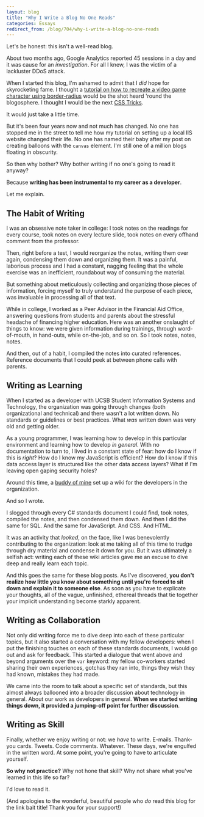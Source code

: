 ```yaml
---
layout: blog
title: "Why I Write a Blog No One Reads"
categories: Essays
redirect_from: /blog/704/why-i-write-a-blog-no-one-reads
---
```


Let's be honest: this isn't a well-read blog.

About two months ago, Google Analytics reported 45 sessions in a day and it was cause for an _investigation_. For all I knew, I was the victim of a lackluster DDoS attack.

When I started this blog, I'm ashamed to admit that I _did_ hope for skyrocketing fame. I thought a [tutorial on how to recreate a video game character using border-radius](http://www.loganfranken.com/blog/6/navi-in-css3/) would be the shot heard 'round the blogosphere. I thought I would be the next [CSS Tricks](http://css-tricks.com/).

It would just take a little time.

But it's been four years now and not much has changed. No one has stopped me in the street to tell me how my tutorial on setting up a local IIS website changed their life. No one has named their baby after my post on creating balloons with the `canvas` element. I'm still one of a million blogs floating in obscurity.

So then why bother? Why bother writing if no one's going to read it anyway?

Because **writing has been instrumental to my career as a developer**.

Let me explain.

## The Habit of Writing

I was an obsessive note taker in college: I took notes on the readings for every course, took notes on every lecture slide, took notes on every offhand comment from the professor.

Then, right before a test, I would reorganize the notes, writing them over again, condensing them down and organizing them. It was a painful, laborious process and I had a constant, nagging feeling that the whole exercise was an inefficient, roundabout way of consuming the material.

But something about meticulously collecting and organizing those pieces of information, forcing myself to truly understand the purpose of each piece, was invaluable in processing all of that text.

While in college, I worked as a Peer Advisor in the Financial Aid Office, answering questions from students and parents about the stressful headache of financing higher education. Here was an another onslaught of things to know: we were given information during trainings, through word-of-mouth, in hand-outs, while on-the-job, and so on. So I took notes, notes, notes.

And then, out of a habit, I compiled the notes into curated references. Reference documents that I could peek at between phone calls with parents.

## Writing as Learning

When I started as a developer with UCSB Student Information Systems and Technology, the organization was going through changes (both organizational and technical) and there wasn't a lot written down. No standards or guidelines or best practices. What _was_ written down was very old and getting older.

As a young programmer, I was learning how to develop in this particular environment and learning how to develop _in general_. With no documentation to turn to, I lived in a constant state of fear: how do I know if this is _right_? How do I know my JavaScript is efficient? How do I know if this data access layer is structured like the other data access layers? What if I'm leaving open gaping security holes?

Around this time, a [buddy of mine](http://www.meaditation.com/) set up a wiki for the developers in the organization.

And so I wrote.

I slogged through every C# standards document I could find, took notes, compiled the notes, and then condensed them down. And then I did the same for SQL. And the same for JavaScript. And CSS. And HTML.

It was an activity that _looked_, on the face, like I was benevolently contributing to the organization: look at me taking all of this time to trudge through dry material and condense it down for you. But it was ultimately a selfish act: writing each of these wiki articles gave me an excuse to dive deep and really learn each topic.

And this goes the same for these blog posts. As I've discovered, **you don't realize how little you know about something until you're forced to sit down and explain it to someone else**. As soon as you have to explicate your thoughts, all of the vague, unfinished, ethereal threads that tie together your implicit understanding become starkly apparent.

## Writing as Collaboration

Not only did writing force me to dive deep into each of these particular topics, but it also started a conversation with my fellow developers: when I put the finishing touches on each of these standards documents, I would go out and ask for feedback. This started a dialogue that went above and beyond arguments over the `var` keyword: my fellow co-workers started sharing their own experiences, gotchas they ran into, things they wish they had known, mistakes they had made.

We came into the room to talk about a specific set of standards, but this almost always ballooned into a broader discussion about technology in general. About our work as developers in general. **When we started writing things down, it provided a jumping-off point for further discussion**.

## Writing as Skill

Finally, whether we enjoy writing or not: we _have_ to write. E-mails. Thank-you cards. Tweets. Code comments. Whatever. These days, we're engulfed in the written word. At some point, you're going to have to articulate yourself.

**So why not practice?** Why not hone that skill? Why not share what you've learned in this life so far?

I'd love to read it.

(And apologies to the wonderful, beautiful people who _do_ read this blog for the link bait title! Thank you for your support!)

